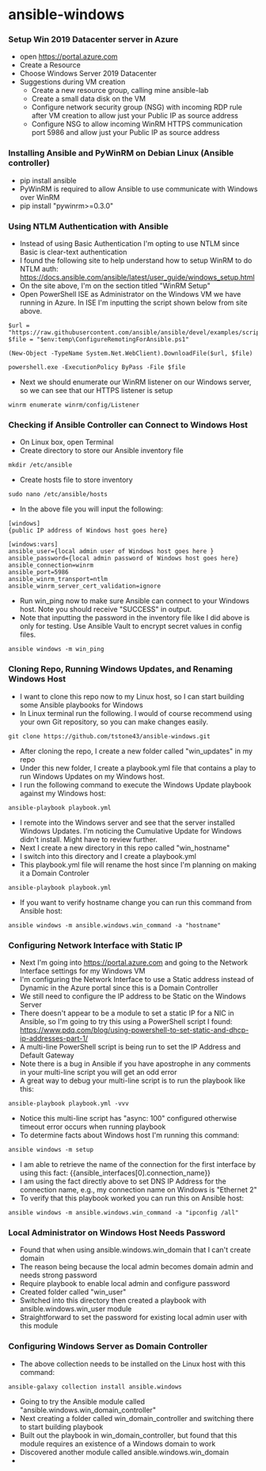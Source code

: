 # ansible-windows

### Setup Win 2019 Datacenter server in Azure
- open https://portal.azure.com
- Create a Resource
- Choose Windows Server 2019 Datacenter
- Suggestions during VM creation
  - Create a new resource group, calling mine ansible-lab
  - Create a small data disk on the VM
  - Configure network security group (NSG) with incoming RDP rule after VM creation to allow just your Public IP as source address
  - Configure NSG to allow incoming WinRM HTTPS communication port 5986 and allow just your Public IP as source address

### Installing Ansible and PyWinRM on Debian Linux (Ansible controller)
- pip install ansible
- PyWinRM is required to allow Ansible to use communicate with Windows over WinRM
- pip install "pywinrm>=0.3.0"

### Using NTLM Authentication with Ansible
- Instead of using Basic Authentication I'm opting to use NTLM since Basic is clear-text authentication
- I found the following site to help understand how to setup WinRM to do NTLM auth: https://docs.ansible.com/ansible/latest/user_guide/windows_setup.html
- On the site above, I'm on the section titled "WinRM Setup"
- Open PowerShell ISE as Administrator on the Windows VM we have running in Azure.  In ISE I'm inputting the script shown below from site above.
```  [Net.ServicePointManager]::SecurityProtocol = [Net.SecurityProtocolType]::Tls12
$url = "https://raw.githubusercontent.com/ansible/ansible/devel/examples/scripts/ConfigureRemotingForAnsible.ps1"
$file = "$env:temp\ConfigureRemotingForAnsible.ps1"

(New-Object -TypeName System.Net.WebClient).DownloadFile($url, $file)

powershell.exe -ExecutionPolicy ByPass -File $file 
```
- Next we should enumerate our WinRM listener on our Windows server, so we can see that our HTTPS listener is setup

```winrm enumerate winrm/config/Listener```

### Checking if Ansible Controller can Connect to Windows Host
- On Linux box, open Terminal
- Create directory to store our Ansible inventory file

```mkdir /etc/ansible```
- Create hosts file to store inventory

```sudo nano /etc/ansible/hosts```

- In the above file you will input the following:
```
[windows]
{public IP address of Windows host goes here}

[windows:vars]
ansible_user={local admin user of Windows host goes here }
ansible_password={local admin password of Windows host goes here}
ansible_connection=winrm
ansible_port=5986
ansible_winrm_transport=ntlm
ansible_winrm_server_cert_validation=ignore
```
- Run win_ping now to make sure Ansible can connect to your Windows host.  Note you should receive "SUCCESS" in output.
- Note that inputting the password in the inventory file like I did above is only for testing.  Use Ansible Vault to encrypt secret values in config files.

```ansible windows -m win_ping```

### Cloning Repo, Running Windows Updates, and Renaming Windows Host
- I want to clone this repo now to my Linux host, so I can start building some Ansible playbooks for Windows
- In Linux terminal run the following.  I would of course recommend using your own Git repository, so you can make changes easily.

```git clone https://github.com/tstone43/ansible-windows.git```

- After cloning the repo, I create a new folder called "win_updates" in my repo
- Under this new folder, I create a playbook.yml file that contains a play to run Windows Updates on my Windows host.
- I run the following command to execute the Windows Update playbook against my Windows host:

```ansible-playbook playbook.yml```
- I remote into the Windows server and see that the server installed Windows Updates.  I'm noticing the Cumulative Update for Windows didn't install.  Might have to review further.
- Next I create a new directory in this repo called "win_hostname"
- I switch into this directory and I create a playbook.yml
- This playbook.yml file will rename the host since I'm planning on making it a Domain Controler

```ansible-playbook playbook.yml```
- If you want to verify hostname change you can run this command from Ansible host:

```ansible windows -m ansible.windows.win_command -a "hostname"```

### Configuring Network Interface with Static IP
- Next I'm going into https://portal.azure.com and going to the Network Interface settings for my Windows VM
- I'm configuring the Network Interface to use a Static address instead of Dynamic in the Azure portal since this is a Domain Controller
- We still need to configure the IP address to be Static on the Windows Server
- There doesn't appear to be a module to set a static IP for a NIC in Ansible, so I'm going to try this using a PowerShell script I found: https://www.pdq.com/blog/using-powershell-to-set-static-and-dhcp-ip-addresses-part-1/ 
- A multi-line PowerShell script is being run to set the IP Address and Default Gateway
- Note there is a bug in Ansible if you have apostrophe in any comments in your multi-line script you will get an odd error
- A great way to debug your multi-line script is to run the playbook like this:

```ansible-playbook playbook.yml -vvv```
- Notice this multi-line script has "async: 100" configured otherwise timeout error occurs when running playbook
- To determine facts about Windows host I'm running this command:

```ansible windows -m setup```
- I am able to retrieve the name of the connection for the first interface by using this fact: {{ansible_interfaces[0].connection_name}}
- I am using the fact directly above to set DNS IP Address for the connection name, e.g., my connection name on Windows is "Ethernet 2"
- To verify that this playbook worked you can run this on Ansible host:

```ansible windows -m ansible.windows.win_command -a "ipconfig /all"```

### Local Administrator on Windows Host Needs Password
- Found that when using ansible.windows.win_domain that I can't create domain
- The reason being because the local admin becomes domain admin and needs strong password
- Require playbook to enable local admin and configure password
- Created folder called "win_user"
- Switched into this directory then created a playbook with ansible.windows.win_user module
- Straightforward to set the password for existing local admin user with this module

### Configuring Windows Server as Domain Controller
- The above collection needs to be installed on the Linux host with this command:

```ansible-galaxy collection install ansible.windows```
- Going to try the Ansible module called "ansible.windows.win_domain_controller"
- Next creating a folder called win_domain_controller and switching there to start building playbook
- Built out the playbook in win_domain_controller, but found that this module requires an existence of a Windows domain to work
- Discovered another module called ansible.windows.win_domain
- 







